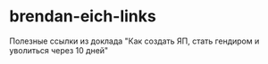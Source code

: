# brendan-eich-links
Полезные ссылки из доклада "Как создать ЯП, стать гендиром и уволиться через 10 дней"
